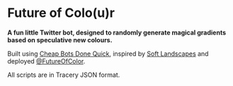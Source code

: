 
# Future of Colo(u)r

**A fun little Twitter bot, designed to randomly generate magical gradients based on speculative new colours.**

Built using [Cheap Bots Done Quick][1], inspired by [Soft Landscapes][2] and deployed [@FutureOfColor][3].

All scripts are in Tracery JSON format.



[1]:	http://cheapbotsdonequick.com/
[2]:  https://twitter.com/softlandscapes/
[3]:	https://twitter.com/FutureOfColor/
